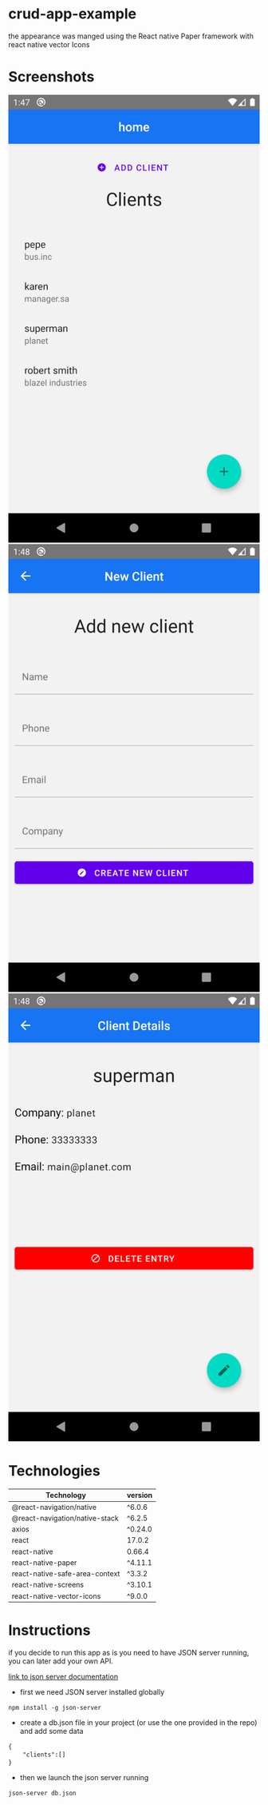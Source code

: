 # crud-app-example

the appearance was manged using the React native Paper framework with react native vector Icons

# Screenshots

![screenshot1](https://github.com/yamil-90/crud-app-example/blob/main/assets/screenshots/Screenshot_1641530846.png?raw=true)
![screenshot2](https://github.com/yamil-90/crud-app-example/blob/main/assets/screenshots/Screenshot_1641530884.png?raw=true)
![screenshot3](https://github.com/yamil-90/crud-app-example/blob/main/assets/screenshots/Screenshot_1641530914.png?raw=true)
# Technologies 

|Technology|version|
|----|----|
|@react-navigation/native|^6.0.6|
   |@react-navigation/native-stack|^6.2.5|
   |axios|^0.24.0|
   |react|17.0.2|
   |react-native|0.66.4|
   |react-native-paper|^4.11.1|
   |react-native-safe-area-context|^3.3.2|
   |react-native-screens|^3.10.1|
   |react-native-vector-icons|^9.0.0|

# Instructions

if you decide to run this app as is you need to have JSON server running, you can later add your own API.

[link to json server documentation](https://www.npmjs.com/package/json-server#getting-started)

* first we need JSON server installed globally
```
npm install -g json-server
```
* create a db.json file in your project (or use the one provided in the repo) and add some data
```
{
    "clients":[]
}
```
* then we launch the json server running 
```
json-server db.json
```